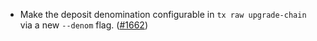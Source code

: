 - Make the deposit denomination configurable in `tx raw upgrade-chain` via a new `--denom` flag.
  ([#1662](https://github.com/informalsystems/ibc-rs/issues/1662))
